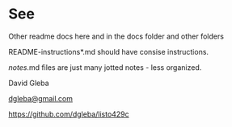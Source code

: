# See

Other readme docs here and in the docs folder and other folders



README-instructions*.md should have consise instructions.

*notes*.md files are just many jotted notes - less organized.


David Gleba

dgleba@gmail.com

https://github.com/dgleba/listo429c

